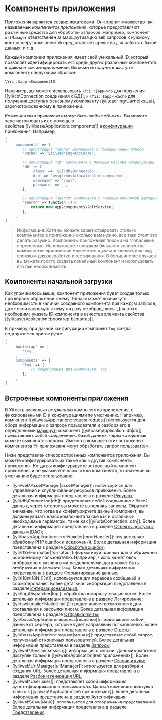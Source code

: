 Компоненты приложения
=====================

Приложения являются [сервис локаторами](concept-service-locator.md). Они хранят множество так называемых
*компонентов приложения*, которые предоставляют различные средства для обработки запросов. Например, 
компонент `urlManager` ответственен за маршрутизацию веб запросов к нужному контроллеру; компонент `db` предоставляет
средства для работы с базой данных; и т. д.

Каждый компонент приложения имеет свой уникальный ID, который позволяет идентифицировать его среди других различных компонентов
в одном и том же приложении. Вы можете получить доступ к компоненту следующим образом:

```php
\Yii::$app->ComponentID
```

Например, вы можете использовать `\Yii::$app->db` для получения [[yii\db\Connection|соединения с БД]],
и `\Yii::$app->cache` для получения доступа к основному компоненту [[yii\caching\Cache|кэша]], зарегистрированному в приложении.

Компонентами приложения могут быть любые объекты. Вы можете зарегистрировать их с помощью  
свойства [[yii\base\Application::components]] в [конфигурации](structure-applications.md#application-configurations) приложения.
Например,

```php
[
    'components' => [
        // регистрация "cache" компонента с помощью имени класса
        'cache' => 'yii\caching\ApcCache',

        // регистрация "db" компонента с помощью массива конфигурации
        'db' => [
            'class' => 'yii\db\Connection',
            'dsn' => 'mysql:host=localhost;dbname=demo',
            'username' => 'root',
            'password' => '',
        ],

        // регистрация "search" компонента с помощью анонимной функции
        'search' => function () {
            return new app\components\SolrService;
        },
    ],
]
```

> Информация: Хотя вы можете зарегистрировать столько компонентов в приложении сколько вам нужно, 
  все таки стоит это делать разумно. Компоненты приложения похожи на глобальные переменные. Использование слишком
  большого количества компонентов приложения может потенциально сделать ваш код сложным для разработки и тестирования.
  В большинстве случаев вы можете просто создать локальный компонент и использовать его при необходимости.

## Компоненты начальной загрузки <span id="bootstrapping-components"></span>

Как упоминалось выше, компонент приложения будет создан только при первом обращении к нему. Однако может возникнуть необходимость в наличии созданного компонента при каждом запросе, даже если напрямую к нему ни разу не обращались. Для этого необходимо указать ID компонента в качестве элемента свойства [[yii\base\Application::bootstrap|bootstrap]].

К примеру, при данной конфигурации компонент `log` всегда подгружается при загрузке:

```php
[
    'bootstrap' => [
        'log',
    ],
    'components' => [
        'log' => [
            // конфигурация для компонента `log`
        ],
    ],
]
```

## Встроенные компоненты приложения <span id="core-application-components"></span>

В Yii есть несколько *встроенных* компонентов приложения, с фиксированными ID и конфигурациями по умолчанию. Например,
компонент [[yii\web\Application::request|request]] используется для сбора информации о запросе пользователя и разбора его в
определенный [маршрут](runtime-routing.md); компонент [[yii\base\Application::db|db]] представляет собой соединение с базой данных,
через которое вы можете выполнять запросы. Именно с помощью этих встроенных компонентов Yii приложения могут обработать
запрос пользователя.

Ниже представлен список встроенных компонентов приложения. Вы можете конфигурировать их также как и другие компоненты приложения.
Когда вы конфигурируете встроенный компонент приложения и не указываете класс этого компонента, то значение по умолчанию будет использовано.

* [[yii\web\AssetManager|assetManager]]: используется для управления и опубликования ресурсов приложения. 
  Более детальная информация представлена в разделе [Ресурсы](structure-assets.md);
* [[yii\db\Connection|db]]: представляет собой соединение с базой данных, через которое вы можете выполнять запросы.
  Обратите внимание, что когда вы конфигурируете данный компонент, вы должны указать класс компонента также как и остальные
  необходимые параметры, такие как [[yii\db\Connection::dsn]].
  Более детальная информация представлена в разделе [Объекты доступа к данным (DAO)](db-dao.md);
* [[yii\base\Application::errorHandler|errorHandler]]: осуществляет обработку PHP ошибок и исключений.
  Более детальная информация представлена в разделе [Обработка ошибок](runtime-handling-errors.md);
* [[yii\i18n\Formatter|formatter]]: форматирует данные для отображения их конечному пользователю. Например, число может
  быть отображено с различными разделителями, дата может быть отображена в формате `long`.
  Более детальная информация представлена в разделе [Форматирование данных](output-formatting.md);
* [[yii\i18n\I18N|i18n]]: используется для перевода сообщений и форматирования.
  Более детальная информация представлена в разделе [Интернационализация](tutorial-i18n.md);
* [[yii\log\Dispatcher|log]]: обработка и маршрутизация логов.
  Более детальная информация представлена в разделе [Логирование](runtime-logging.md);
* [[yii\swiftmailer\Mailer|mail]]: предоставляет возможности для составления и рассылки писем.
  Более детальная информация представлена в разделе [Отправка почты](tutorial-mailing.md);
* [[yii\base\Application::response|response]]: представляет собой данные от сервера, которые будет направлены пользователю.
  Более детальная информация представлена в разделе [Ответы](runtime-responses.md);
* [[yii\base\Application::request|request]]: представляет собой запрос, полученный от конечных пользователей.
  Более детальная информация представлена в разделе [Запросы](runtime-requests.md);
* [[yii\web\Session|session]]: информация о сессии. Данный компонент доступен только в [[yii\web\Application|веб приложениях]].
  Более детальная информация представлена в разделе [Сессии и куки](runtime-sessions-cookies.md);
* [[yii\web\UrlManager|urlManager]]: используется для разбора и создания URL.
  Более детальная информация представлена в разделе [Разбор и генерация URL](runtime-routing.md);
* [[yii\web\User|user]]: представляет собой информацию аутентифицированного пользователя. 
  Данный компонент доступен только в [[yii\web\Application|веб приложениях]].
  Более детальная информация представлена в разделе [Аутентификация](security-authentication.md);
* [[yii\web\View|view]]: используется для отображения представлений.
  Более детальная информация представлена в разделе [Представления](structure-views.md).
